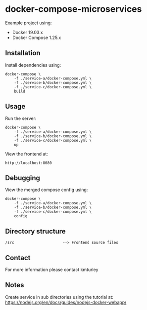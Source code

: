 # docker-compose-microservices

Example project using:

* Docker 19.03.x
* Docker Compose 1.25.x


## Installation

Install dependencies using:

    docker-compose \
        -f ./service-a/docker-compose.yml \
        -f ./service-b/docker-compose.yml \
        -f ./service-c/docker-compose.yml \
        build


## Usage

Run the server:

    docker-compose \
        -f ./service-a/docker-compose.yml \
        -f ./service-b/docker-compose.yml \
        -f ./service-c/docker-compose.yml \
        up

View the frontend at:

    http://localhost:8080


## Debugging

View the merged compose config using:

    docker-compose \
        -f ./service-a/docker-compose.yml \
        -f ./service-b/docker-compose.yml \
        -f ./service-c/docker-compose.yml \
        config


## Directory structure

    /src                      --> Frontend source files


## Contact

For more information please contact kmturley


## Notes

Create service in sub directories using the tutorial at:
https://nodejs.org/en/docs/guides/nodejs-docker-webapp/

